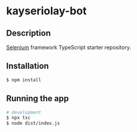# kayseriolay-bot

## Description

[Selenium](https://www.selenium.dev/) framework TypeScript starter repository.

## Installation

```bash
$ npm install
```

## Running the app

```bash
# development
$ npx tsc
$ node dist/index.js
